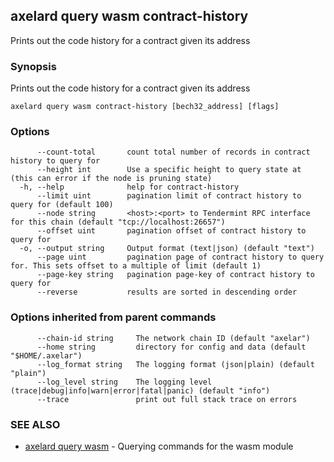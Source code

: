 ## axelard query wasm contract-history

Prints out the code history for a contract given its address

### Synopsis

Prints out the code history for a contract given its address

```
axelard query wasm contract-history [bech32_address] [flags]
```

### Options

```
      --count-total       count total number of records in contract history to query for
      --height int        Use a specific height to query state at (this can error if the node is pruning state)
  -h, --help              help for contract-history
      --limit uint        pagination limit of contract history to query for (default 100)
      --node string       <host>:<port> to Tendermint RPC interface for this chain (default "tcp://localhost:26657")
      --offset uint       pagination offset of contract history to query for
  -o, --output string     Output format (text|json) (default "text")
      --page uint         pagination page of contract history to query for. This sets offset to a multiple of limit (default 1)
      --page-key string   pagination page-key of contract history to query for
      --reverse           results are sorted in descending order
```

### Options inherited from parent commands

```
      --chain-id string     The network chain ID (default "axelar")
      --home string         directory for config and data (default "$HOME/.axelar")
      --log_format string   The logging format (json|plain) (default "plain")
      --log_level string    The logging level (trace|debug|info|warn|error|fatal|panic) (default "info")
      --trace               print out full stack trace on errors
```

### SEE ALSO

- [axelard query wasm](axelard_query_wasm.md) - Querying commands for the wasm module
